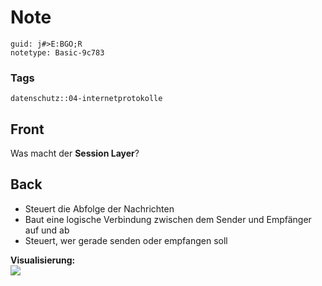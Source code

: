 # Note
```
guid: j#>E:BGO;R
notetype: Basic-9c783
```

### Tags
```
datenschutz::04-internetprotokolle
```

## Front
Was macht der <b>Session Layer</b>?

## Back
<ul><li>Steuert die Abfolge der Nachrichten</li><li>Baut eine logische Verbindung zwischen dem Sender und Empfänger auf und ab</li><li>Steuert, wer gerade senden oder empfangen soll</li></ul><div><b>Visualisierung:</b></div><div><img src="paste-d0951829529991c010272eab1ef551d203ae241e.jpg">
</div>
